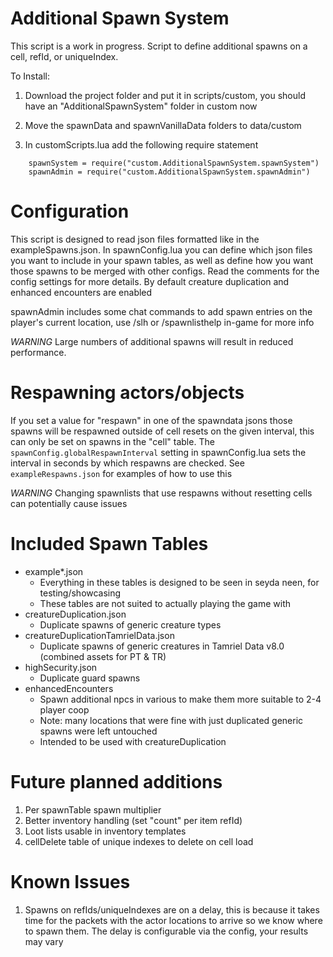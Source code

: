 # Additional Spawn System
This script is a work in progress. Script to define additional spawns on a cell, refId, or uniqueIndex.

To Install:

1. Download the project folder and put it in scripts/custom, you should have an "AdditionalSpawnSystem" folder in custom now

2. Move the spawnData and spawnVanillaData folders to data/custom

3. In customScripts.lua add the following require statement
```
    spawnSystem = require("custom.AdditionalSpawnSystem.spawnSystem")
    spawnAdmin = require("custom.AdditionalSpawnSystem.spawnAdmin")
```

# Configuration
This script is designed to read json files formatted like in the exampleSpawns.json. In spawnConfig.lua you can define which json files you want to include in your spawn tables, as well as define how you want those spawns to be merged with other configs. Read the comments for the config settings for more details. By default creature duplication and enhanced encounters are enabled

spawnAdmin includes some chat commands to add spawn entries on the player's current location, use /slh or /spawnlisthelp in-game for more info

*WARNING* Large numbers of additional spawns will result in reduced performance.

# Respawning actors/objects
If you set a value for "respawn" in one of the spawndata jsons those spawns will be respawned outside of cell resets on the given interval, this can only be set on spawns in the "cell" table. The `spawnConfig.globalRespawnInterval` setting in spawnConfig.lua sets the interval in seconds by which respawns are checked. See `exampleRespawns.json` for examples of how to use this

*WARNING* Changing spawnlists that use respawns without resetting cells can potentially cause issues

# Included Spawn Tables
- example\*.json
  - Everything in these tables is designed to be seen in seyda neen, for testing/showcasing
  - These tables are not suited to actually playing the game with
- creatureDuplication.json
  - Duplicate spawns of generic creature types
- creatureDuplicationTamrielData.json
  - Duplicate spawns of generic creatures in Tamriel Data v8.0 (combined assets for PT & TR)
- highSecurity.json
  - Duplicate guard spawns
- enhancedEncounters
  - Spawn additional npcs in various to make them more suitable to 2-4 player coop
  - Note: many locations that were fine with just duplicated generic spawns were left untouched
  - Intended to be used with creatureDuplication

# Future planned additions
1. Per spawnTable spawn multiplier
2. Better inventory handling (set "count" per item refId)
3. Loot lists usable in inventory templates
4. cellDelete table of unique indexes to delete on cell load

# Known Issues
1. Spawns on refIds/uniqueIndexes are on a delay, this is because it takes time for the packets with the actor locations to arrive so we know where to spawn them. The delay is configurable via the config, your results may vary
